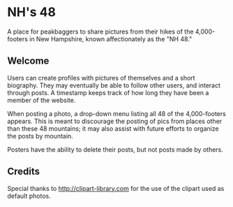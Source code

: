 # NH's 48

A place for peakbaggers to share pictures from their hikes of the 4,000-footers in New Hampshire, known affectionately as the "NH 48."

## Welcome

Users can create profiles with pictures of themselves and a short biography. They may eventually be able to follow other users, and interact through posts. A timestamp keeps track of how long they have been a member of the website.

When posting a photo, a drop-down menu listing all 48 of the 4,000-footers appears. This is meant to discourage the posting of pics from places other than these 48 mountains; it may also assist with future efforts to organize the posts by mountain.

Posters have the ability to delete their posts, but not posts made by others.

## Credits

Special thanks to http://clipart-library.com for the use of the clipart used as default photos.

